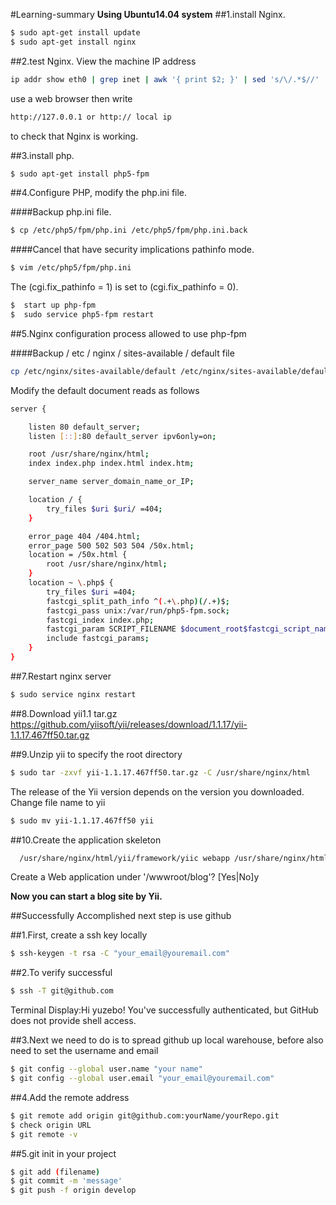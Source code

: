 #Learning-summary
**Using Ubuntu14.04 system**
##1.install Nginx.
```bash
$ sudo apt-get install update
$ sudo apt-get install nginx
```
##2.test Nginx.
View the machine IP address
```bash
ip addr show eth0 | grep inet | awk '{ print $2; }' | sed 's/\/.*$//'
```
use a web browser then write 
```bash
http://127.0.0.1 or http:// local ip
```
to check that Nginx is working.

##3.install php.
```bash
$ sudo apt-get install php5-fpm
```

##4.Configure PHP, modify the php.ini file.

####Backup php.ini file.
```bash
$ cp /etc/php5/fpm/php.ini /etc/php5/fpm/php.ini.back
```
####Cancel that have security implications pathinfo mode.
```bash
$ vim /etc/php5/fpm/php.ini
```
The (cgi.fix_pathinfo = 1) is set to (cgi.fix_pathinfo = 0).
```bash
$  start up php-fpm
$  sudo service php5-fpm restart
```
##5.Nginx configuration process allowed to use php-fpm

####Backup / etc / nginx / sites-available / default file
```bash
cp /etc/nginx/sites-available/default /etc/nginx/sites-available/default.back
```
Modify the default document reads as follows
```bash
server {

    listen 80 default_server;
    listen [::]:80 default_server ipv6only=on;

    root /usr/share/nginx/html;
    index index.php index.html index.htm;

    server_name server_domain_name_or_IP;

    location / {
        try_files $uri $uri/ =404;
    }

    error_page 404 /404.html;
    error_page 500 502 503 504 /50x.html;
    location = /50x.html {
        root /usr/share/nginx/html;
    }	
    location ~ \.php$ {
        try_files $uri =404;
        fastcgi_split_path_info ^(.+\.php)(/.+)$;
        fastcgi_pass unix:/var/run/php5-fpm.sock;
        fastcgi_index index.php;
        fastcgi_param SCRIPT_FILENAME $document_root$fastcgi_script_name;
        include fastcgi_params;
    }
}
```
##7.Restart nginx server
```bash
$ sudo service nginx restart
```
##8.Download yii1.1 tar.gz
https://github.com/yiisoft/yii/releases/download/1.1.17/yii-1.1.17.467ff50.tar.gz

##9.Unzip yii to specify the root directory
```bash
$ sudo tar -zxvf yii-1.1.17.467ff50.tar.gz -C /usr/share/nginx/html
```
The release of the Yii version depends on the version you downloaded.
Change file name to yii
```bash
$ sudo mv yii-1.1.17.467ff50 yii
```

##10.Create the application skeleton
```bash
  /usr/share/nginx/html/yii/framework/yiic webapp /usr/share/nginx/html/blog
```
Create a Web application under '/wwwroot/blog'? [Yes|No]y

**Now you can start a blog site by Yii.**

##Successfully Accomplished next step is use github

##1.First, create a ssh key locally
```bash
$ ssh-keygen -t rsa -C "your_email@youremail.com"
```
##2.To verify successful
```bash
$ ssh -T git@github.com
```
Terminal Display:Hi yuzebo! You've successfully authenticated, but GitHub does not provide shell access.

##3.Next we need to do is to spread github up local warehouse, before also need to set the username and email
```bash
$ git config --global user.name "your name"
$ git config --global user.email "your_email@youremail.com"
```	
##4.Add the remote address
```bash 
$ git remote add origin git@github.com:yourName/yourRepo.git
$ check origin URL
$ git remote -v 
```
##5.git init in your project
```bash
$ git add (filename)
$ git commit -m 'message'
$ git push -f origin develop
```




